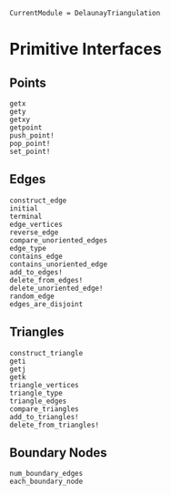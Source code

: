 ```@meta 
CurrentModule = DelaunayTriangulation
```

# Primitive Interfaces 

## Points 

```@docs 
getx
gety
getxy
getpoint
push_point!
pop_point!
set_point!
```

## Edges 

```@docs 
construct_edge
initial
terminal
edge_vertices
reverse_edge
compare_unoriented_edges
edge_type
contains_edge
contains_unoriented_edge
add_to_edges!
delete_from_edges!
delete_unoriented_edge!
random_edge
edges_are_disjoint
```

## Triangles 

```@docs 
construct_triangle
geti
getj
getk
triangle_vertices
triangle_type
triangle_edges
compare_triangles
add_to_triangles!
delete_from_triangles!
```

## Boundary Nodes 

```@docs 
num_boundary_edges
each_boundary_node
```